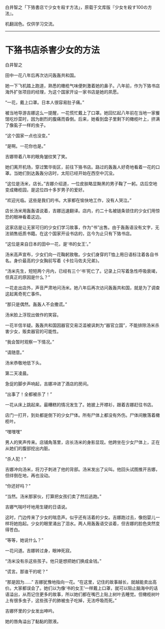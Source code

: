 白井智之「下狢書店で少女を殺す方法」，原载于文库版『少女を殺す100の方法』。

机翻润色。仅供学习交流。

---

# 下狢书店杀害少女的方法

白井智之

田中一花八年后再次访问轰轰共和国。

她一下飞机踏上跑道，熟悉的橄榄气味便刺激着她的鼻子。八年前，作为下狢书店海外扩张项目的经理，为这个国家开设一家书店是她的夙愿。

“一花，戴上口罩。日本人很容易肚子痛。”

被当地导游吉娜这么一提醒，一花慌忙戴上了口罩。她回忆起八年前在当地一家餐馆吃炒菜时，因为剧烈的腹痛而昏倒。后来，她看到盘子里剩下的橄榄叶上，挤满了像虱子一样的虫子。

“这个国家一点也没变。”

“是啊。一花你也是。”

吉娜带着八年的眼角皱纹笑了笑。

她们离开机场，穿过繁华街区，前往下狢书店。路过的轰轰人好奇地看着一花的口罩。当她们到达轰轰分店时，太阳已经开始在西空中沉没。

“这位是汤米，店长。”吉娜介绍道，一位皮肤略显黝黑的男子鞠了一躬。店后空地变成橄榄园，是这位四十多岁男子的爱好。

“欢迎光临。这些是我们的书。大家都在愉快地工作，没有人哭泣。”

店长汤米用轰轰语说着，吉娜迅速翻译。店内，约二十名被链条锁住的少女们用惊恐的眼神看着这边。

这家店是让无家可归的少女们学习故事，作为“书”出售。由于轰轰语没有文字，无法销售纸质书籍。在这个国家开设书店的，迄今为止只有下狢书店。

“这位是来自日本的田中一花，是‘书的女王’。”

汤米高声宣布，少女们向一花鞠躬致敬。少女们身穿的T恤上用日语标注着各自书名。身价最高的少女胸前写着《卡拉马佐夫兄弟》。

“汤米先生，短短两个月内，已经有三个‘书’死亡了。记录上只写着急性呼吸衰竭，但真正的原因是什么？”

一花走出店外，声音严肃地问汤米。她八年后再次访问轰轰共和国，就是为了调查这起离奇死亡事件。

“那只是偶然。轰轰人不会撒谎。”

汤米脸上浮现出做作的笑容。

一花半信半疑。轰轰共和国因器官交易泛滥被讽刺为“器官立国”，不能排除汤米杀害少女，贩卖器官的可能性。

“我会暂时观察一下情况。”

“请随意。”

汤米恭敬地低下头。


第二天凌晨。

急促的脚步声响起，吉娜冲进了酒店的房间。

“出事了！全都被杀了！”

一花从床上跳起来。最糟糕的情况发生了。她披上开襟衫，跟着吉娜赶往书店。

店门一打开，到处都是倒下的少女尸体。所有尸体上都没有外伤。尸体间散落着橄榄叶。

“嘿嘿嘿”

男人的笑声传来。店铺角落里，店长汤米的身影显现。他跨坐在少女尸体上，正在从她们的腹部挖出内脏。

“杀人犯！”

吉娜冲向汤米，将刀子刺进了他的背部。汤米发出了尖叫。他回头试图推开吉娜，但绊倒在地，再也没动。

“你还好吗？”

“当然。汤米那家伙，打算把女孩们卖了然后逃跑。”

吉娜气喘吁吁地用生硬的日语说。

这时，门边传来了少女的喘息声。似乎还有活着的少女。吉娜跑过去，像抱婴儿一样将她抱起。少女的眼里涌出了泪水。两人用轰轰语交谈着，但吉娜的脸色突然变得苍白。

“等等，她说什么？”

一花问道。吉娜转过身，眼神死寂。

“汤米没有杀这些孩子。他只是想把她们换成金钱。”

“谎言。那谁干的呢？”

“那是因为……” 吉娜犹豫地指向一花。“在这里，记住的故事越长，就越能卖出高价。大家都误会了。她们以为像‘书的女王’一样戴上口罩，就可以阻止脑海中的话语溢出，从而记住更多的故事，所以她们都在嘴巴上贴上树叶去睡觉。但橄榄树叶上有很多虫子，这些孩子的肺被虫子吃掉，无法呼吸而死。”

吉娜怀里的少女发出呻吟。

她的唇角溢出了黏黏的脓液。
